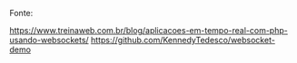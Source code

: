 Fonte:

https://www.treinaweb.com.br/blog/aplicacoes-em-tempo-real-com-php-usando-websockets/
https://github.com/KennedyTedesco/websocket-demo